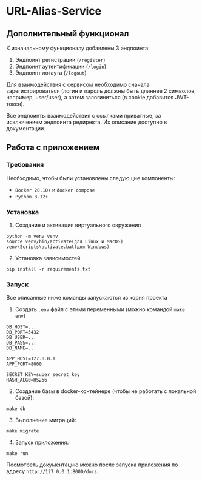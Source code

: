 # URL-Alias-Service
## Дополнительный функционал
К изначальному функционалу добавлены 3 эндпоинта:

1. Эндпоинт регистрации (`/register`)  
2. Эндпоинт аутентификации (`/login`)
3. Эндпоинт логаута (`/logout`)

Для взаимодействия с сервисом необходимо сначала зарегистрироваться (логин и пароль должны быть длиннее 2 символов, например, user/user),
а затем залогиниться (в cookie добавится JWT-токен). 

Все эндпоинты взаимодействия с ссылками приватные,
за исключением эндпоинта редиректа. Их описание доступно в документации.

## Работа с приложением

### Требования

Необходимо, чтобы были установлены следующие компоненты:

- `Docker 20.10+` и `docker compose`
- `Python 3.12+`

### Установка

1. Создание и активация виртуального окружения
```commandline
python -m venv venv
source venv/bin/activate(для Linux и MacOS)
venv\Scripts\activate.bat(для Windows)
```

2. Установка зависимостей

```commandline
pip install -r requirements.txt
```

### Запуск

Все описанные ниже команды запускаются из корня проекта

1. Создать `.env` файл с этими переменными (можно командой `make env`)
```dotenv
DB_HOST=...
DB_PORT=5432
DB_USER=...
DB_PASS=...
DB_NAME=...

APP_HOST=127.0.0.1
APP_PORT=8000

SECRET_KEY=super_secret_key
HASH_ALG0=HS256
```

2. Создание базы в docker-контейнере (чтобы не работать с локальной базой):
```commandline
make db
```
3. Выполнение миграций:
```commandline
make migrate
```
4. Запуск приложения:
```commandline
make run
```
Посмотреть документацию можно после запуска приложения по адресу `http://127.0.0.1:8000/docs`.
